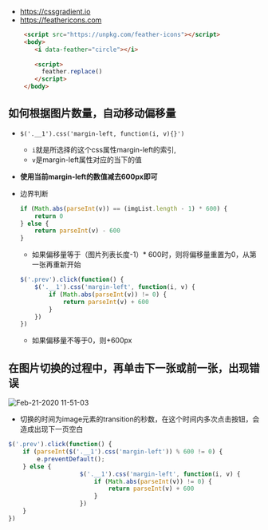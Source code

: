 


- https://cssgradient.io
- https://feathericons.com
  ```html
   <script src="https://unpkg.com/feather-icons"></script>
   <body>
      <i data-feather="circle"></i>
     
      <script>
        feather.replace()
      </script>
   </body>
  ```

## 如何根据图片数量，自动移动偏移量
- `$('.__1').css('margin-left, function(i, v){}')`
  - `i`就是所选择的这个css属性margin-left的索引,
  - `v`是margin-left属性对应的当下的值
- **使用当前margin-left的数值减去600px即可**
- 边界判断
  ```javascript
  if (Math.abs(parseInt(v)) == (imgList.length - 1) * 600) {
      return 0
  } else {
      return parseInt(v) - 600
  }
  ```
  - 如果偏移量等于（图片列表长度-1）* 600时，则将偏移量重置为0，从第一张再重新开始
  
  ```javascript
  $('.prev').click(function() {
      $('.__1').css('margin-left', function(i, v) {
          if (Math.abs(parseInt(v)) != 0) {
              return parseInt(v) + 600
          }
      })
  })
  ```
  - 如果偏移量不等于0，则+600px
  
## 在图片切换的过程中，再单击下一张或前一张，出现错误

![Feb-21-2020 11-51-03](https://user-images.githubusercontent.com/26485327/75002771-828cfd80-54a0-11ea-963e-a2020b4d84c7.gif)

- 切换的时间为image元素的transition的秒数，在这个时间内多次点击按钮，会造成出现下一页空白

```javascript
$('.prev').click(function() {
    if (parseInt($('.__1').css('margin-left')) % 600 != 0) {
        e.preventDefault();
    } else {
                    $('.__1').css('margin-left', function(i, v) {
                        if (Math.abs(parseInt(v)) != 0) {
                            return parseInt(v) + 600
                        }
                    })
    }
})
```
  
  
  
  
  
  
  
  
  
  
  
  
  
  
  
  
  
  
  
  
  
  
  
  
  
  
